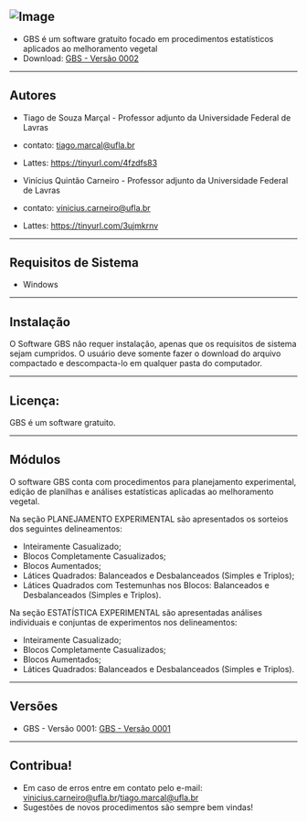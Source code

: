 
![Image](https://github.com/user-attachments/assets/762d2f59-8eb0-40eb-913f-c98ffc2f9c34)
---

- GBS é um software gratuito focado em procedimentos estatísticos aplicados ao melhoramento vegetal
- Download: [GBS - Versão 0002](https://github.com/VQCarneiro/GBS/raw/refs/heads/VERSOES/GBS_v0002.rar?download=)

---
## Autores

- Tiago de Souza Marçal - Professor adjunto da Universidade Federal de Lavras 
- contato: tiago.marcal@ufla.br
- Lattes: https://tinyurl.com/4fzdfs83

- Vinícius Quintão Carneiro - Professor adjunto da Universidade Federal de Lavras 
- contato: vinicius.carneiro@ufla.br
- Lattes: https://tinyurl.com/3ujmkrnv

---
## Requisitos de Sistema

- Windows

---
## Instalação

O Software GBS não requer instalação, apenas que os requisitos de sistema sejam cumpridos. O usuário deve somente fazer o download do arquivo compactado e descompacta-lo em qualquer pasta do computador.

---
## Licença:

GBS é um software gratuito.

---
## Módulos

O software GBS conta com procedimentos para planejamento experimental, edição de planilhas e análises estatísticas aplicadas ao melhoramento vegetal. 

Na seção PLANEJAMENTO EXPERIMENTAL são apresentados os sorteios dos seguintes delineamentos:
- Inteiramente Casualizado;
- Blocos Completamente Casualizados;
- Blocos Aumentados;
- Látices Quadrados: Balanceados e Desbalanceados (Simples e Triplos);
- Látices Quadrados com Testemunhas nos Blocos: Balanceados e Desbalanceados (Simples e Triplos).

Na seção ESTATÍSTICA EXPERIMENTAL são apresentadas análises individuais e conjuntas de experimentos nos delineamentos:
- Inteiramente Casualizado;
- Blocos Completamente Casualizados;
- Blocos Aumentados;
- Látices Quadrados: Balanceados e Desbalanceados (Simples e Triplos).
---
## Versões
- GBS - Versão 0001: [GBS - Versão 0001](https://github.com/VQCarneiro/GBS/raw/refs/heads/VERSOES/versao_0001.zip?download=)
---

## Contribua!

- Em caso de erros entre em contato pelo e-mail: vinicius.carneiro@ufla.br/tiago.marcal@ufla.br
- Sugestões de novos procedimentos são sempre bem vindas!
